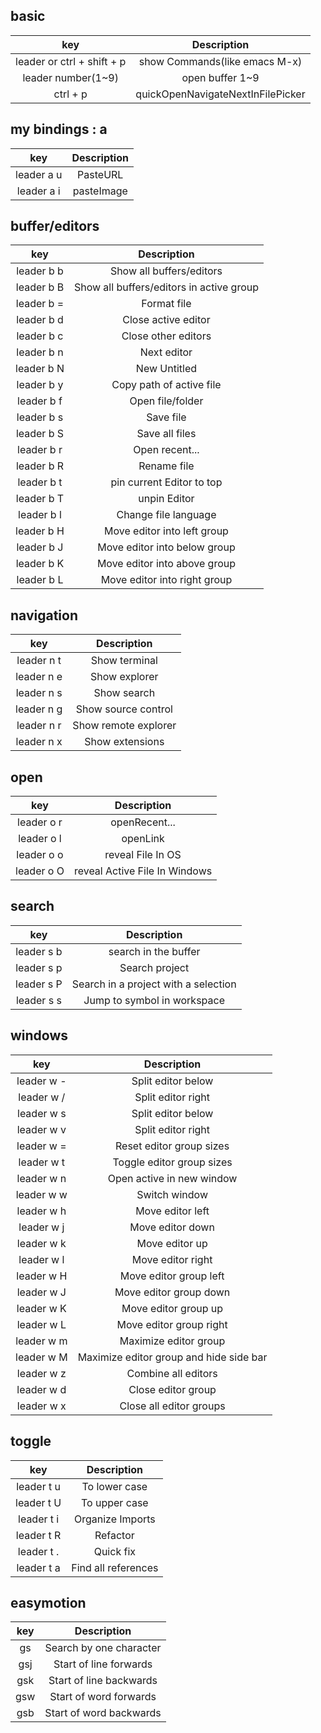 
## basic

|               key                |            Description            |
| :------------------------------: | :-------------------------------: |
| leader <SPC> or ctrl + shift + p |   show Commands(like emacs M-x)   |
|        leader number(1~9)        |          open buffer 1~9          |
|             ctrl + p             | quickOpenNavigateNextInFilePicker |


## my bindings : a

|    key     | Description |
| :--------: | :---------: |
| leader a u |  PasteURL   |
| leader a i | pasteImage  |

## buffer/editors

|    key     |               Description                |
| :--------: | :--------------------------------------: |
| leader b b |         Show all buffers/editors         |
| leader b B | Show all buffers/editors in active group |
| leader b = |               Format file                |
| leader b d |           Close active editor            |
| leader b c |           Close other editors            |
| leader b n |               Next editor                |
| leader b N |               New Untitled               |
| leader b y |         Copy path of active file         |
| leader b f |             Open file/folder             |
| leader b s |                Save file                 |
| leader b S |              Save all files              |
| leader b r |              Open recent...              |
| leader b R |               Rename file                |
| leader b t |        pin current Editor to top         |
| leader b T |               unpin Editor               |
| leader b l |           Change file language           |
| leader b H |       Move editor into left group        |
| leader b J |       Move editor into below group       |
| leader b K |       Move editor into above group       |
| leader b L |       Move editor into right group       |

## navigation

|    key     |     Description      |
| :--------: | :------------------: |
| leader n t |    Show terminal     |
| leader n e |    Show explorer     |
| leader n s |     Show search      |
| leader n g | Show source control  |
| leader n r | Show remote explorer |
| leader n x |   Show extensions    |

## open

|    key     |          Description          |
| :--------: | :---------------------------: |
| leader o r |         openRecent...         |
| leader o l |           openLink            |
| leader o o |       reveal File In OS       |
| leader o O | reveal Active File In Windows |

## search

|    key     |             Description              |
| :--------: | :----------------------------------: |
| leader s b |         search in the buffer         |
| leader s p |            Search project            |
| leader s P | Search in a project with a selection |
| leader s s |     Jump to symbol in workspace      |

## windows

|    key     |               Description               |
| :--------: | :-------------------------------------: |
| leader w - |           Split editor below            |
| leader w / |           Split editor right            |
| leader w s |           Split editor below            |
| leader w v |           Split editor right            |
| leader w = |        Reset editor group sizes         |
| leader w t |        Toggle editor group sizes        |
| leader w n |        Open active in new window        |
| leader w w |              Switch window              |
| leader w h |            Move editor left             |
| leader w j |            Move editor down             |
| leader w k |             Move editor up              |
| leader w l |            Move editor right            |
| leader w H |         Move editor group left          |
| leader w J |         Move editor group down          |
| leader w K |          Move editor group up           |
| leader w L |         Move editor group right         |
| leader w m |          Maximize editor group          |
| leader w M | Maximize editor group and hide side bar |
| leader w z |           Combine all editors           |
| leader w d |           Close editor group            |
| leader w x |         Close all editor groups         |

## toggle

|    key     |     Description     |
| :--------: | :-----------------: |
| leader t u |    To lower case    |
| leader t U |    To upper case    |
| leader t i |  Organize Imports   |
| leader t R |      Refactor       |
| leader t . |      Quick fix      |
| leader t a | Find all references |

##  easymotion

|   key   |       Description       |
| :-----: | :---------------------: |
| gs<SPC> | Search by one character |
|   gsj   | Start of line forwards  |
|   gsk   | Start of line backwards |
|   gsw   | Start of word forwards  |
|   gsb   | Start of word backwards |